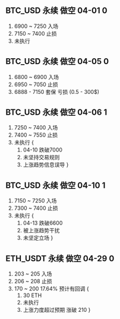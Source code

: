 ## BTC_USD 永续 做空 04-01  0
1. 6900 ~ 7250 入场
2. 7150 ~ 7400 止损
3. 未执行

## BTC_USD 永续 做空 04-05  0
1. 6800 ~ 6900 入场
2. 6950 ~ 7050 止损
3. 6888 - 7150 套保 亏损 (0.5 - 300$)

## BTC_USD 永续 做空 04-06  1
1. 7250 ~ 7400 入场
2. 7400 ~ 7550 止损
3. 未执行 {
    1. 04-10 跌破7000
    2. 未坚持交易规则
    3. 上涨趋势信息误导
}

## BTC_USD 永续 做空 04-10 1
1. 7150 ~ 7250 入场
2. 7300 ~ 7400 止损
3. 未执行 {
    1. 04-13 跌破6600
    2. 被上涨趋势干扰
    3. 未坚定立场
}

## ETH_USDT 永续 做空 04-29 0
1. 203 ~ 205 入场
2. 206 ~ 208 止损
3. 170 ~ 200 17.64% 预计有回调 {
    1. 30 ETH
    2. 未执行
    3. 上涨力度超过预期 涨破 210
}
